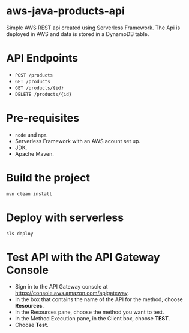 # aws-java-products-api

Simple AWS REST api created using Serverless Framework. The Api is deployed in AWS and data is stored in a DynamoDB table.

# API Endpoints

* `POST /products`
* `GET /products`
* `GET /products/{id}`
* `DELETE /products/{id}`

# Pre-requisites
* `node` and `npm`.
* Serverless Framework with an AWS acount set up.
* JDK.
* Apache Maven.

# Build the project

```
mvn clean install
```

# Deploy with serverless

```
sls deploy
```

# Test API with the API Gateway Console
* Sign in to the API Gateway console at https://console.aws.amazon.com/apigateway.
* In the box that contains the name of the API for the method, choose **Resources**.
* In the Resources pane, choose the method you want to test.
* In the Method Execution pane, in the Client box, choose **TEST**.
* Choose **Test**.
